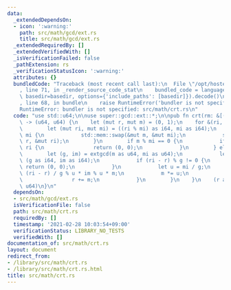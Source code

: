 ```yaml
---
data:
  _extendedDependsOn:
  - icon: ':warning:'
    path: src/math/gcd/ext.rs
    title: src/math/gcd/ext.rs
  _extendedRequiredBy: []
  _extendedVerifiedWith: []
  _isVerificationFailed: false
  _pathExtension: rs
  _verificationStatusIcon: ':warning:'
  attributes: {}
  bundledCode: "Traceback (most recent call last):\n  File \"/opt/hostedtoolcache/Python/3.9.2/x64/lib/python3.9/site-packages/onlinejudge_verify/documentation/build.py\"\
    , line 71, in _render_source_code_stat\n    bundled_code = language.bundle(stat.path,\
    \ basedir=basedir, options={'include_paths': [basedir]}).decode()\n  File \"/opt/hostedtoolcache/Python/3.9.2/x64/lib/python3.9/site-packages/onlinejudge_verify/languages/user_defined.py\"\
    , line 68, in bundle\n    raise RuntimeError('bundler is not specified: {}'.format(path.as_posix()))\n\
    RuntimeError: bundler is not specified: src/math/crt.rs\n"
  code: "use std::u64;\n\nuse super::gcd::ext::*;\n\npub fn crt(rm: &[(u64, u64)])\
    \ -> (u64, u64) {\n    let (mut r, mut m) = (0, 1);\n    for &(ri, mi) in rm {\n\
    \        let (mut ri, mut mi) = ((ri % mi) as i64, mi as i64);\n        if m <\
    \ mi {\n            std::mem::swap(&mut m, &mut mi);\n            std::mem::swap(&mut\
    \ r, &mut ri);\n        }\n        if m % mi == 0 {\n            if r % mi !=\
    \ ri {\n                return (0, 0);\n            }\n        } else {\n    \
    \        let (g, im) = extgcd(m as u64, mi as u64);\n            let (g, im) =\
    \ (g as i64, im as i64);\n            if (ri - r) % g != 0 {\n               \
    \ return (0, 0);\n            }\n            let u = mi / g;\n            r +=\
    \ (ri - r) / g % u * im % u * m;\n            m *= u;\n            if r < 0 {\n\
    \                r += m;\n            }\n        }\n    }\n    (r as u64, m as\
    \ u64)\n}\n"
  dependsOn:
  - src/math/gcd/ext.rs
  isVerificationFile: false
  path: src/math/crt.rs
  requiredBy: []
  timestamp: '2021-02-28 10:03:54+09:00'
  verificationStatus: LIBRARY_NO_TESTS
  verifiedWith: []
documentation_of: src/math/crt.rs
layout: document
redirect_from:
- /library/src/math/crt.rs
- /library/src/math/crt.rs.html
title: src/math/crt.rs
---
```


